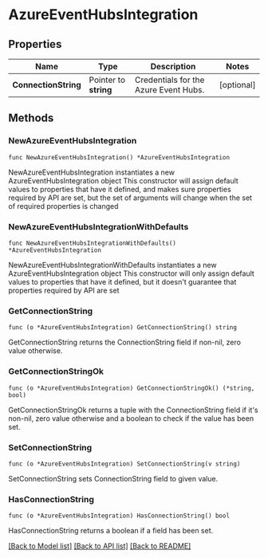 # AzureEventHubsIntegration

## Properties

Name | Type | Description | Notes
------------ | ------------- | ------------- | -------------
**ConnectionString** | Pointer to **string** | Credentials for the Azure Event Hubs. | [optional] 

## Methods

### NewAzureEventHubsIntegration

`func NewAzureEventHubsIntegration() *AzureEventHubsIntegration`

NewAzureEventHubsIntegration instantiates a new AzureEventHubsIntegration object
This constructor will assign default values to properties that have it defined,
and makes sure properties required by API are set, but the set of arguments
will change when the set of required properties is changed

### NewAzureEventHubsIntegrationWithDefaults

`func NewAzureEventHubsIntegrationWithDefaults() *AzureEventHubsIntegration`

NewAzureEventHubsIntegrationWithDefaults instantiates a new AzureEventHubsIntegration object
This constructor will only assign default values to properties that have it defined,
but it doesn't guarantee that properties required by API are set

### GetConnectionString

`func (o *AzureEventHubsIntegration) GetConnectionString() string`

GetConnectionString returns the ConnectionString field if non-nil, zero value otherwise.

### GetConnectionStringOk

`func (o *AzureEventHubsIntegration) GetConnectionStringOk() (*string, bool)`

GetConnectionStringOk returns a tuple with the ConnectionString field if it's non-nil, zero value otherwise
and a boolean to check if the value has been set.

### SetConnectionString

`func (o *AzureEventHubsIntegration) SetConnectionString(v string)`

SetConnectionString sets ConnectionString field to given value.

### HasConnectionString

`func (o *AzureEventHubsIntegration) HasConnectionString() bool`

HasConnectionString returns a boolean if a field has been set.


[[Back to Model list]](../README.md#documentation-for-models) [[Back to API list]](../README.md#documentation-for-api-endpoints) [[Back to README]](../README.md)


